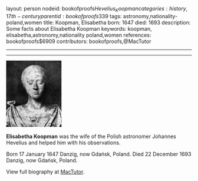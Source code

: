layout: person
nodeid: bookofproofs$Hevelius_Koopman
categories: history,17th-century
parentid: bookofproofs$339
tags: astronomy,nationality-poland,women
title: Koopman, Elisabetha
born: 1647
died: 1693
description: Some facts about Elisabetha Koopman
keywords: koopman, elisabetha,astronomy,nationality poland,women
references: bookofproofs$6909
contributors: bookofproofs,@MacTutor

---


---

![Hevelius_Koopman.jpg](https://github.com/bookofproofs/bookofproofs.github.io/blob/main/_sources/_assets/images/portraits/Hevelius_Koopman.jpg?raw=true)

**Elisabetha Koopman** was the wife of the Polish astronomer Johannes Hevelius and helped him with his observations.

Born 17 January 1647 Danzig, now Gdańsk, Poland. Died 22 December 1693 Danzig, now Gdańsk, Poland.


View full biography at [MacTutor](https://mathshistory.st-andrews.ac.uk/Biographies/Hevelius_Koopman/).